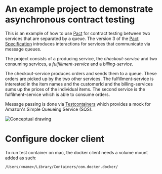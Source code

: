 # An example project to demonstrate asynchronous contract testing

This is an example of how to use [Pact](https://pact.io) for contract testing between two services that are separated by a queue. The version 3 of the [Pact Specification](https://github.com/pact-foundation/pact-specification/tree/version-3#introduces-messages-for-services-that-communicate-via-event-streams-and-message-queues) introduces interactions for services that communicate via message queues.

The project consists of a producing service, the *checkout-service* and two consuming services, a *fulfillment-service* and a *billing-service*.

The checkout-service produces orders and sends them to a queue. These orders are picked up by the two other services. The fulfillment-service is interested in the item names and the
customerId and the billing-services sums up the prices of the individual items.
The second service is the fulfilment-service which is able to consume orders.

Message passing is done via [Testcontainers](https://www.testcontainers.org/) which provides a mock for Amazon's Simple Queueing Service (SQS).

![Conceptual drawing](drawing.png)

# Configure docker client

To run test container on mac, the docker client needs a volume mount added as such:

`/Users/<name>/Library/Containers/com.docker.docker/`